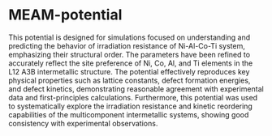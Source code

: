 # MEAM-potential

This potential is designed for simulations focused on understanding and predicting the behavior of irradiation resistance of Ni-Al-Co-Ti system, emphasizing their structural order. 
The parameters have been refined to accurately reflect the site preference of Ni, Co, Al, and Ti elements in the L12 A3B intermetallic structure. 
The potential effectively reproduces key physical properties such as lattice constants, defect formation energies, and defect kinetics, demonstrating reasonable agreement with experimental data and first-principles calculations. 
Furthermore, this potential was used to systematically explore the irradiation resistance and kinetic reordering capabilities of the multicomponent intermetallic systems, showing good consistency with experimental observations.